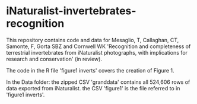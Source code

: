 # iNaturalist-invertebrates-recognition
This repository contains code and data for Mesaglio, T, Callaghan, CT, Samonte, F, Gorta SBZ and Cornwell WK 'Recognition and completeness of terrestrial invertebrates from iNaturalist photographs, with implications for research and conservation' (in review).

The code in the R file 'figure1 inverts' covers the creation of Figure 1.

In the Data folder: the zipped CSV 'granddata' contains all 524,606 rows of data exported from iNaturalist. 
                    the CSV 'figure1' is the file referred to in 'figure1 inverts'.
